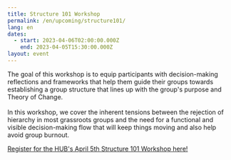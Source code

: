 ```yaml
---
title: Structure 101 Workshop
permalink: /en/upcoming/structure101/
lang: en
dates:
  - start: 2023-04-06T02:00:00.000Z
    end: 2023-04-05T15:30:00.000Z
layout: event
---
```

The goal of this workshop is to equip participants with decision-making reflections and frameworks that help them guide their groups towards establishing a group structure that lines up with the group's purpose and Theory of Change.\
\
In this workshop, we cover the inherent tensions between the rejection of hierarchy in most grassroots groups and the need for a functional and visible decision-making flow that will keep things moving and also help avoid group burnout.

[R﻿egister for the HUB's April 5th Structure 101 Workshop here!](https://us02web.zoom.us/meeting/register/tZAlduCqpzsiGNKJXeFRZBnQwoF98xbuuK-o)